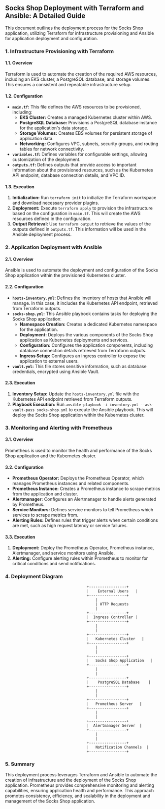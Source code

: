 ## Socks Shop Deployment with Terraform and Ansible: A Detailed Guide

This document outlines the deployment process for the Socks Shop application, utilizing Terraform for infrastructure provisioning and Ansible for application deployment and configuration.

### 1. Infrastructure Provisioning with Terraform

#### 1.1. Overview

Terraform is used to automate the creation of the required AWS resources, including an EKS cluster, a PostgreSQL database, and storage volumes. This ensures a consistent and repeatable infrastructure setup.

#### 1.2. Configuration

* **`main.tf`:** This file defines the AWS resources to be provisioned, including:
    * **EKS Cluster:** Creates a managed Kubernetes cluster within AWS.
    * **PostgreSQL Database:** Provisions a PostgreSQL database instance for the application's data storage.
    * **Storage Volumes:** Creates EBS volumes for persistent storage of application data.
    * **Networking:** Configures VPC, subnets, security groups, and routing tables for network connectivity.
* **`variables.tf`:** Defines variables for configurable settings, allowing customization of the deployment.
* **`outputs.tf`:** Defines outputs that provide access to important information about the provisioned resources, such as the Kubernetes API endpoint, database connection details, and VPC ID.

#### 1.3. Execution

1. **Initialization:** Run `terraform init` to initialize the Terraform workspace and download necessary provider plugins.
2. **Deployment:** Execute `terraform apply` to provision the infrastructure based on the configuration in `main.tf`. This will create the AWS resources defined in the configuration.
3. **Output Retrieval:** Use `terraform output` to retrieve the values of the outputs defined in `outputs.tf`. This information will be used in the Ansible deployment process.

### 2. Application Deployment with Ansible

#### 2.1. Overview

Ansible is used to automate the deployment and configuration of the Socks Shop application within the provisioned Kubernetes cluster.

#### 2.2. Configuration

* **`hosts-inventory.yml`:** Defines the inventory of hosts that Ansible will manage. In this case, it includes the Kubernetes API endpoint, retrieved from Terraform outputs.
* **`socks-shop.yml`:** This Ansible playbook contains tasks for deploying the Socks Shop application:
    * **Namespace Creation:** Creates a dedicated Kubernetes namespace for the application.
    * **Deployment:** Deploys the various components of the Socks Shop application as Kubernetes deployments and services.
    * **Configuration:** Configures the application components, including database connection details retrieved from Terraform outputs.
    * **Ingress Setup:** Configures an ingress controller to expose the application to external users.
* **`vault.yml`:** This file stores sensitive information, such as database credentials, encrypted using Ansible Vault.

#### 2.3. Execution

1. **Inventory Setup:** Update the `hosts-inventory.yml` file with the Kubernetes API endpoint retrieved from Terraform outputs.
2. **Playbook Execution:** Run `ansible-playbook -i inventory.yml --ask-vault-pass socks-shop.yml` to execute the Ansible playbook. This will deploy the Socks Shop application within the Kubernetes cluster.

### 3. Monitoring and Alerting with Prometheus

#### 3.1. Overview

Prometheus is used to monitor the health and performance of the Socks Shop application and the Kubernetes cluster.

#### 3.2. Configuration

* **Prometheus Operator:** Deploys the Prometheus Operator, which manages Prometheus instances and related components.
* **Prometheus Instance:** Creates a Prometheus instance to scrape metrics from the application and cluster.
* **Alertmanager:** Configures an Alertmanager to handle alerts generated by Prometheus.
* **Service Monitors:** Defines service monitors to tell Prometheus which services to scrape metrics from.
* **Alerting Rules:** Defines rules that trigger alerts when certain conditions are met, such as high request latency or service failures.

#### 3.3. Execution

1. **Deployment:** Deploy the Prometheus Operator, Prometheus instance, Alertmanager, and service monitors using Ansible.
2. **Alerting:** Configure alerting rules within Prometheus to monitor for critical conditions and send notifications.

### 4. Deployment Diagram

                                         +-----------------+
                                         |    External Users   |
                                         +-----------------+
                                             |
                                             | HTTP Requests
                                             |
                                         +-----------------+
                                         |  Ingress Controller |
                                         +-----------------+
                                             |
                                             |
                                         +-----------------+
                                         |   Kubernetes Cluster   |
                                         +-----------------+
                                             |
                                             |
                                         +-----------------+
                                         |   Socks Shop Application   |
                                         +-----------------+
                                             |
                                             |
                                         +-----------------+
                                         |    PostgreSQL Database    |
                                         +-----------------+
                                             |
                                             |
                                         +-----------------+
                                         |   Prometheus Server   |
                                         +-----------------+
                                             |
                                             |
                                         +-----------------+
                                         |  Alertmanager Server  |
                                         +-----------------+
                                             |
                                             |
                                         +-----------------+
                                         |   Notification Channels  |
                                         +-----------------+


### 5. Summary

This deployment process leverages Terraform and Ansible to automate the creation of infrastructure and the deployment of the Socks Shop application. Prometheus provides comprehensive monitoring and alerting capabilities, ensuring application health and performance. This approach promotes consistency, efficiency, and scalability in the deployment and management of the Socks Shop application.
